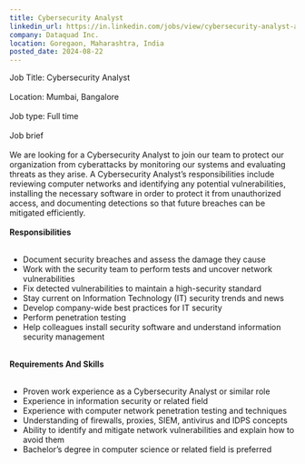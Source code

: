 ```yaml
---
title: Cybersecurity Analyst
linkedin_url: https://in.linkedin.com/jobs/view/cybersecurity-analyst-at-dataquad-inc-4007333544?position=30&pageNum=0&refId=uqvmcPXW4qvjxNBQS0nfgA%3D%3D&trackingId=UaxLf3kP4xAV36edsOr1rg%3D%3D
company: Dataquad Inc.
location: Goregaon, Maharashtra, India
posted_date: 2024-08-22
---
```


<div class="description__text description__text--rich">
<section class="show-more-less-html" data-max-lines="5">
<div class="show-more-less-html__markup show-more-less-html__markup--clamp-after-5 relative overflow-hidden">
          Job Title: Cybersecurity Analyst<br/><br/>Location: Mumbai, Bangalore<br/><br/>Job type: Full time<br/><br/>Job brief<br/><br/>We are looking for a Cybersecurity Analyst to join our team to protect our organization from cyberattacks by monitoring our systems and evaluating threats as they arise. A Cybersecurity Analyst’s responsibilities include reviewing computer networks and identifying any potential vulnerabilities, installing the necessary software in order to protect it from unauthorized access, and documenting detections so that future breaches can be mitigated efficiently.<br/><br/><strong>Responsibilities<br/><br/></strong><ul><li> Document security breaches and assess the damage they cause</li><li> Work with the security team to perform tests and uncover network vulnerabilities</li><li> Fix detected vulnerabilities to maintain a high-security standard</li><li> Stay current on Information Technology (IT) security trends and news</li><li> Develop company-wide best practices for IT security</li><li> Perform penetration testing</li><li> Help colleagues install security software and understand information security management<br/><br/></li></ul><strong>Requirements And Skills<br/><br/></strong><ul><li> Proven work experience as a Cybersecurity Analyst or similar role</li><li> Experience in information security or related field</li><li> Experience with computer network penetration testing and techniques</li><li> Understanding of firewalls, proxies, SIEM, antivirus and IDPS concepts</li><li> Ability to identify and mitigate network vulnerabilities and explain how to avoid them</li><li> Bachelor’s degree in computer science or related field is preferred</li></ul>
</div>


<!-- --> </section>
</div>